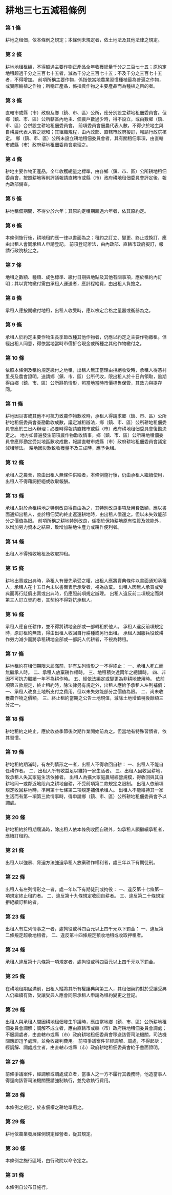 # 耕地三七五減租條例

### 第 1 條

耕地之租佃，依本條例之規定；本條例未規定者，依土地法及其他法律之規定。

### 第 2 條

耕地地租租額，不得超過主要作物正產品全年收穫總量千分之三百七十五；原約定地租超過千分之三百七十五者，減為千分之三百七十五；不及千分之三百七十五者，不得增加。
前項所稱主要作物，係指依當地農業習慣種植最為普遍之作物，或實際輪植之作物；所稱正產品，係指農作物之主要產品而為種植之目的者。

### 第 3 條

直轄市或縣（市）政府及鄉（鎮、市、區）公所，應分別設立耕地租佃委員會。但鄉（鎮、市、區）公所轄區內地主、佃農戶數過少時，得不設立，或由數鄉（鎮、市、區）合併設立耕地租佃委員會。
前項委員會佃農代表人數，不得少於地主與自耕農代表人數之總和；其組織規程，由內政部、直轄市政府擬訂，報請行政院核定。
鄉（鎮、市、區）公所未設立耕地租佃委員會者，其有關租佃事項，由直轄市或縣（市）政府耕地租佃委員會處理之。

### 第 4 條

耕地主要作物正產品，全年收穫總量之標準，由各鄉（鎮、市、區）公所耕地租佃委員會，按照耕地等則評議報請直轄市或縣（市）政府耕地租佃委員會評定後，報內政部備查。

### 第 5 條

耕地租佃期間，不得少於六年；其原約定租期超過六年者，依其原約定。

### 第 6 條

本條例施行後，耕地租約應一律以書面為之；租約之訂立、變更、終止或換訂，應由出租人會同承租人申請登記。
前項登記辦法，由內政部、直轄市政府擬訂，報請行政院核定之。

### 第 7 條

地租之數額、種類、成色標準、繳付日期與地點及其他有關事項，應於租約內訂明；其以實物繳付需由承租人運送者，應計程給費，由出租人負擔之。

### 第 8 條

承租人應按期繳付地租，出租人收受時，應以檢定合格之量器或衡器為之。

### 第 9 條

承租人於約定主要作物生長季節改種其他作物者，仍應以約定之主要作物繳租。但經出租人同意，得依當地當時市價折合現金或所種之其他作物繳付之。

### 第 10 條

依照本條例及租約規定繳付之地租，出租人無正當理由拒絕收受時，承租人得憑村里長及農會證明，送請鄉（鎮、市、區）公所代收，限出租人於十日內領取，逾期得由鄉（鎮、市、區）公所斟酌情形，照當地當時市價標售保管，其效力與提存同。

### 第 11 條

耕地因災害或其他不可抗力致農作物歉收時，承租人得請求鄉（鎮、市、區）公所耕地租佃委員會查勘歉收成數，議定減租辦法，鄉（鎮、市、區）公所耕地租佃委員會應於三日內辦理；必要時得報請直轄市或縣（市）政府耕地租佃委員會復勘決定之。
地方如普遍發生前項農作物歉收情事，鄉（鎮、市、區）公所耕地租佃委員會應即勘定受災地區歉收成數，報請直轄市或縣（市）政府耕地租佃委員會議定減租辦法。
耕地因災歉致收穫量不及三成時，應予免租。

### 第 12 條

承租人之農舍，原由出租人無條件供給者，本條例施行後，仍由承租人繼續使用，出租人不得藉詞拒絕或收取報酬。

### 第 13 條

承租人對於承租耕地之特別改良得自由為之，其特別改良事項及用費數額，應以書面通知出租人，並於租佃契約終止返還耕地時，由出租人償還之。但以未失效能部分之價值為限。
前項所稱之耕地特別改良，係指於保持耕地原有性質及效能外，以增加勞力資本之結果，致增加耕地生產力或耕作便利者。

### 第 14 條

出租人不得預收地租及收取押租。

### 第 15 條

耕地出賣或出典時，承租人有優先承受之權，出租人應將賣典條件以書面通知承租人，承租人在十五日內未以書面表示承受者，視為放棄。
出租人因無人承買或受典而再行貶價出賣或出典時，仍應照前項規定辦理。
出租人違反前二項規定而與第三人訂立契約者，其契約不得對抗承租人。

### 第 16 條

承租人應自任耕作，並不得將耕地全部或一部轉租於他人。
承租人違反前項規定時，原訂租約無效，得由出租人收回自行耕種或另行出租。
承租人因服兵役致耕作勞力減少而將承租耕地全部或一部託人代耕者，不視為轉租。

### 第 17 條

耕地租約在租佃期限未屆滿前，非有左列情形之一不得終止：
一、承租人死亡而無繼承人時。
二、承租人放棄耕作權時。
三、地租積欠達兩年之總額時。
四、非因不可抗力繼續一年不為耕作時。
五、經依法編定或變更為非耕地使用時。
依前項第五款規定，終止租約時，除法律另有規定外，出租人應給予承租人左列補償：
一、承租人改良土地所支付之費用。但以未失效能部分之價值為限。
二、尚未收穫農作物之價額。
三、終止租約當期之公告土地現值，減除土地增值稅後餘額三分之一。

### 第 18 條

耕地租約之終止，應於收益季節後次期作業開始前為之。但當地有特殊習慣者，依其習慣。

### 第 19 條

耕地租約期滿時，有左列情形之一者，出租人不得收回自耕：
一、出租人不能自任耕作者。
二、出租人所有收益足以維持一家生活者。
三、出租人因收回耕地，致承租人失其家庭生活依據者。
出租人為擴大家庭農場經營規模，得收回與其自耕地同一或鄰近地段內之耕地自耕，不受前項第二款規定之限制。
出租人依前項規定收回耕地時，準用第十七條第二項規定補償承租人。
出租人不能維持其一家生活而有第一項第三款情事時，得申請鄉（鎮、市、區）公所耕地租佃委員會予以調處。

### 第 20 條

耕地租約於租期屆滿時，除出租人依本條例收回自耕外，如承租人願繼續承租者，應續訂租約。

### 第 21 條

出租人以強暴、脅迫方法強迫承租人放棄耕作權利者，處三年以下有期徒刑。

### 第 22 條

出租人有左列情形之一者，處一年以下有期徒刑或拘役：
一、違反第十七條第一項規定終止租約者。
二、違反第十九條規定收回自耕者。
三、違反第二十條規定拒絕續訂租約者。

### 第 23 條

出租人有左列情事之一者，處拘役或科四百元以上四千元以下罰金：
一、違反第二條規定超收地租者。
二、違反第十四條規定預收地租或收取押租者。

### 第 24 條

承租人違反第十六條第一項規定者，處拘役或科四百元以上四千元以下罰金。

### 第 25 條

在耕地租期屆滿前，出租人縱將其所有權讓典與第三人，其租佃契約對於受讓受典人仍繼續有效，受讓受典人應會同原承租人申請為租約變更之登記。

### 第 26 條

出租人與承租人間因耕地租佃發生爭議時，應由當地鄉（鎮、市、區）公所耕地租佃委員會調解；調解不成立者，應由直轄市或縣（市）政府耕地租佃委員會調處；不服調處者，由直轄市或縣（市）政府耕地租佃委員會移送該管司法機關，司法機關應即迅予處理，並免收裁判費用。
前項爭議案件非經調解、調處，不得起訴；經調解、調處成立者，由直轄市或縣（市）政府耕地租佃委員會給予書面證明。

### 第 27 條

前條爭議案件，經調解或調處成立者，當事人之一方不履行其義務時，他造當事人得逕向該管司法機關聲請強制執行，並免收執行費用。

### 第 28 條

本條例之規定，於永佃權之耕地準用之。

### 第 29 條

耕地依農業發展條例規定經營者，從其規定。

### 第 30 條

本條例之施行區域，由行政院以命令定之。

### 第 31 條

本條例自公布日施行。
